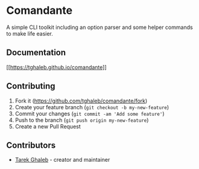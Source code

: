 # Comandante

A simple CLI toolkit including an option parser and some helper
commands to make life easier.

## Documentation

[[https://tghaleb.github.io/comandante]]

## Contributing

1. Fork it (<https://github.com/tghaleb/comandante/fork>)
2. Create your feature branch (`git checkout -b my-new-feature`)
3. Commit your changes (`git commit -am 'Add some feature'`)
4. Push to the branch (`git push origin my-new-feature`)
5. Create a new Pull Request

## Contributors

- [Tarek Ghaleb](https://github.com/tghaleb) - creator and maintainer
